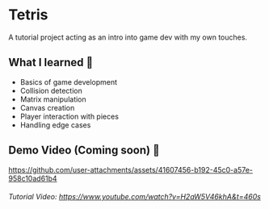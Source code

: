 # Tetris

A tutorial project acting as an intro into game dev with my own touches.

## What I learned 🧠
- Basics of game development
- Collision detection
- Matrix manipulation
- Canvas creation
- Player interaction with pieces
- Handling edge cases

## Demo Video (Coming soon) 🎥

https://github.com/user-attachments/assets/41607456-b192-45c0-a57e-958c10ad61b4

###### Tutorial Video: https://www.youtube.com/watch?v=H2aW5V46khA&t=460s
